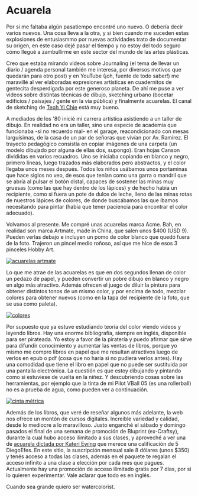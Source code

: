 # Acuarela


Por si me faltaba algún pasatiempo encontré uno nuevo. O debería decir varios
nuevos. Una cosa lleva a la otra, y si bien cuando me suceden estas explosiones
de entusiasmmo por nuevas actividades trato de documentar su origen, en este
caso dejé pasar el tiempo y no estoy del todo seguro cómo llegué a zambullirme
en este sector del mundo de las artes plásticas.

Creo que estaba mirando videos sobre Journaling (el tema de llevar un
diario / agenda personal también me interesa, por diversos motivos que
quedarán para otro post) y en YouTube (¡oh, fuente de todo saber!) me
maravillé al ver elaboradas expresiones artísticas en cuadernitos de
gentecita desperdigada por este generoso planeta. De ahí me puse a ver
videos sobre distintas técnicas de dibujo, sketching urbano (bocetar
edificios / paisajes / gente en la vía pública) y finalmente acuarelas.
El canal de sketching de [Teoh Yi
Chie](https://www.youtube.com/user/teohyc) está muy bueno.

A mediados de los \'80 inicié mi carrera artística asistiendo a un
taller de dibujo. En realidad no era un taller, sino una especie de
academia que funcionaba -si no recuerdo mal- en el garage,
reacondicionado con mesas larguísimas, de la casa de un par de señoras
que vivían por Av. Ramírez. El trayecto pedagógico consistía en copiar
imágenes de una carpeta (un modelo dibujado por alguna de ellas dos,
supongo). Eran hojas Canson divididas en varios recuadros. Uno se
iniciaba copiando en blanco y negro, primero lineas, luego trazados más
elaborados pero abstractos, y el color llegaba unos meses después. Todos
los niños usábamos unos portaminas que hace siglos no veo, de esos que
tenían como una garra o mandril que se abría al pulsar el botón distal,
capaces de sostener las minas muy gruesas (como las que hay dentro de
los lápices) y de hecho había un recipiente, como si fuera un pote de
dulce de leche, lleno de las minas rotas de nuestros lápices de colores,
de donde buscábamos las que íbamos necesitando para pintar (había que
tener paciencia para encontrar el color adecuado).

Volvamos al presente. Me compré unas acuarelas marca Acme. Bah, en
realidad son marca Artmate, made in China, que salen unos \$400 (USD 9).
Pueden verlas debajo e incluyen un pomo de color blanco que quedó fuera
de la foto. Trajeron un pincel medio roñoso, así que me hice de esos 3
pinceles Hobby Art.

[![acuarelas artmate](https://live.staticflickr.com/65535/48360431577_6af7ec18e1_b.jpg)](https://live.staticflickr.com/65535/48360431577_4f36153846_o.jpg)

Lo que me atrae de las acuarelas es que en dos segundos llenan de color
un pedazo de papel, y pueden convertir un pobre dibujo en blanco y negro
en algo más atractivo. Además ofrecen el juego de diluir la pintura para
obtener distintos tonos de un mismo color, y por encima de todo, mezclar
colores para obtener nuevos (como en la tapa del recipiente de la foto,
que se usa como paleta).

[![colores](https://live.staticflickr.com/65535/48360425887_f430be8e17_b.jpg)](https://live.staticflickr.com/65535/48360425887_41251d2b65_o.jpg)

Por supuesto que ya estuve estudiando teoría del color viendo videos y
leyendo libros. Hay una enorme bibliografía, siempre en inglés,
disponible para ser pirateada. Yo estoy a favor de la piratería y puedo
afirmar que sirve para difundir conocimiento y aumentar las ventas de
libros, porque yo mismo me compro libros en papel que me resultan
atractivos luego de verlos en epub o pdf (cosa que no haría si no
pudiera verlos antes). Hay una comodidad que tiene el libro en papel que
no puede ser sustituida por una pantalla electrónica. La cuestión es que
estoy dibujando y pintando como si estuviese de vuelta en la niñez. Y
descubriendo cosas sobre las herramientas, por ejemplo que la tinta de
mi Pilot VBall 05 (es una rollerball) no es a prueba de agua, como
pueden ver a continuación.

[![cinta métrica](https://live.staticflickr.com/65535/48360425922_f5769cd0b5_b.jpg)](https://live.staticflickr.com/65535/48360425922_86516bbe3a_o.jpg)

Además de los libros, que veré de reseñar algunos más adelante, la web
nos ofrece un montón de cursos digitales. Increible variedad y calidad,
desde lo mediocre a lo maravilloso. Justo enganché el sábado y domingo
pasados el final de una semana de promoción de Bluprint (ex-Craftsy),
durante la cual hubo acceso ilimitado a sus clases, y aproveché a ver
una de [acuarela dictada por Kateri
Ewing](https://www.mybluprint.com/playlist/11303/20296) que merece una
calificación de 5 DiegoEfes. En este sitio, la suscripción mensual sale
8 dólares (unos \$350) y tenés acceso a todas las clases, además en el
paquete te regalan el acceso infinito a una clase a elección por cada
mes que pagues. Actualmente hay una promoción de acceso ilimitado gratis
por 7 días, por si lo quieren experimentar. Vale aclarar que todo es en
inglés.

Cuando sea grande quiero ser watercolorist.

